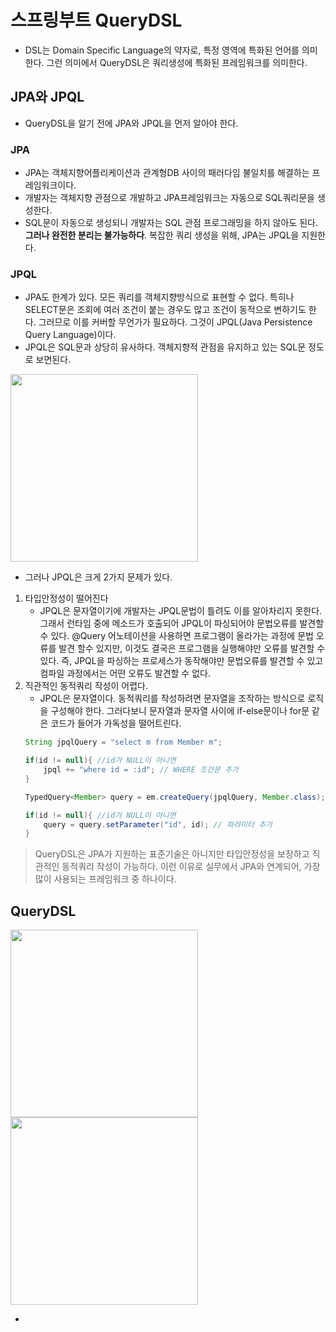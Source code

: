 # 스프링부트 QueryDSL
- DSL는 Domain Specific Language의 약자로, 특정 영역에 특화된 언어를 의미한다. 그런 의미에서 QueryDSL은 쿼리생성에 특화된 프레임워크를 의미한다.

## JPA와 JPQL
- QueryDSL을 알기 전에 JPA와 JPQL을 먼저 알아야 한다.

### JPA
- JPA는 객체지향어플리케이션과 관계형DB 사이의 패러다임 불일치를 해결하는 프레임워크이다. 
- 개발자는 객체지향 관점으로 개발하고 JPA프레임워크는 자동으로 SQL쿼리문을 생성한다. 
- SQL문이 자동으로 생성되니 개발자는 SQL 관점 프로그래밍을 하지 않아도 된다. **그러나 완전한 분리는 불가능하다**. 복잡한 쿼리 생성을 위해, JPA는 JPQL을 지원한다. 

### JPQL
- JPA도 한계가 있다. 모든 쿼리를 객체지향방식으로 표현할 수 없다. 특히나 SELECT문은 조회에 여러 조건이 붙는 경우도 많고 조건이 동적으로 변하기도 한다. 그러므로 이를 커버할 무언가가 필요하다. 그것이 JPQL(Java Persistence Query Language)이다.
- JPQL은 SQL문과 상당히 유사하다. 객체지향적 관점을 유지하고 있는 SQL문 정도로 보면된다.
<img src="https://img1.daumcdn.net/thumb/R1280x0/?scode=mtistory2&fname=https%3A%2F%2Fblog.kakaocdn.net%2Fdn%2Fn1Fhy%2FbtspfOB1wZE%2FSIp6HuatBOW3M4bFpAdf91%2Fimg.png" width=300px>

- 그러나 JPQL은 크게 2가지 문제가 있다.
1. 타입안정성이 떨어진다
    - JPQL은 문자열이기에 개발자는 JPQL문법이 틀려도 이를 알아차리지 못한다. 그래서 런타임 중에  메소드가 호출되어 JPQL이 파싱되어야 문법오류를 발견할 수 있다. @Query 어노테이션을 사용하면 프로그램이 올라가는 과정에 문법 오류를 발견 할수 있지만, 이것도 결국은 프로그램을 실행해야만 오류를 발견할 수 있다.  즉, JPQL을 파싱하는 프로세스가 동작해야만 문법오류를 발견할 수 있고 컴파일 과정에서는 어떤 오류도 발견할 수 없다.
2. 직관적인 동적쿼리 작성이 어렵다.
    - JPQL은 문자열이다. 동적쿼리를 작성하려면 문자열을 조작하는 방식으로 로직을 구성해야 한다. 그러다보니 문자열과 문자열 사이에 if-else문이나 for문 같은 코드가 들어가 가독성을 떨어트린다. 
    ```java
    String jpqlQuery = "select m from Member m";

    if(id != null){ //id가 NULL이 아니면
        jpql += "where id = :id"; // WHERE 조건문 추가
    }

    TypedQuery<Member> query = em.createQuery(jpqlQuery, Member.class);

    if(id != null){ //id가 NULL이 아니면
        query = query.setParameter("id", id); // 파라미터 추가
    }
    ```

> QueryDSL은 JPA가 지원하는 표준기술은 아니지만 타입안정성을 보장하고 직관적인 동적쿼리 작성이 가능하다. 이런 이유로 실무에서 JPA와 연계되어, 가장 많이 사용되는 프레임워크 중 하나이다.

## QueryDSL
<img src="https://velog.velcdn.com/images/chang626/post/19f3fa40-c7e3-4682-8c2b-c0f137fc7eb1/image.png" width=300px>
<img src="https://blog.kakaocdn.net/dn/GaaEz/btrE5TuxUdv/I1J43tpkjBLLrLsRlj4rK0/img.png" width=300px>

- 